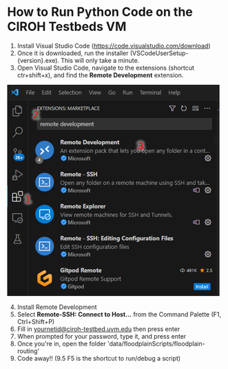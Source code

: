# How to Run Python Code on the CIROH Testbeds VM

1. Install Visual Studio Code (https://code.visualstudio.com/download)
2. Once it is downloaded, run the installer (VSCodeUserSetup-{version}.exe). This will only take a minute.
3. Open Visual Studio Code, navigate to the extensions (shortcut ctr+shift+x), and find the <strong>Remote Development</strong> extension.

![alt text](images/remote_development.png "Title")

4. Install Remote Development
5. Select <strong>Remote-SSH: Connect to Host...</strong> from the Command Palette (F1, Ctrl+Shift+P)
6. Fill in yournetid@ciroh-testbed.uvm.edu then press enter
7. When prompted for your password, type it, and press enter
8. Once you're in, open the folder 'data/floodplainScripts/floodplain-routing'
9. Code away!! (9.5 F5 is the shortcut to run/debug a script)
